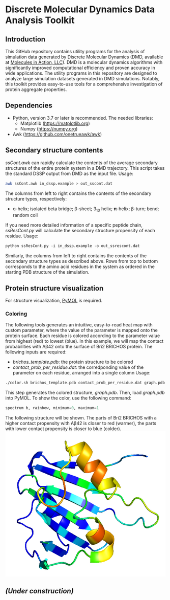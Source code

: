 # Discrete Molecular Dynamics Data Analysis Toolkit
## Introduction
This GitHub repository contains utility programs for the analysis of simulation data generated by Discrete Molecular Dynamics (DMD, available at [Molecules in Action, LLC](https://www.moleculesinaction.com/pdmd.html)).
DMD is a molecular dynamics algorithms with significantly improved computational efficiency and proven accuracy in wide applications. 
The utility programs in this repository are designed to analyze large simulation datasets generated in DMD simulations. Notably, this toolkit provides easy-to-use tools for a comprehensive investigation of protein aggregate properties.

## Dependencies
* Python, version 3.7 or later is recommended. The needed libraries:
  * Matplotlib (https://matplotlib.org)
  * Numpy (https://numpy.org)
* Awk (https://github.com/onetrueawk/awk)

## Secondary structure contents
*ssCont.awk* can rapidly calculate the contents of the average secondary structures of the entire protein system in a DMD trajectory.
This script takes the standard DSSP output from DMD as the input file.
Usage:
```bash
awk ssCont.awk in_dssp.example > out_sscont.dat
```
The columns from left to right contains the contents of the secondary structure types, respectively:
* ɑ-helix; isolated beta bridge; β-sheet; 3<sub>10</sub> helix; 𝛑-helix; β-turn; bend; random coil

If you need more detailed information of a specific peptide chain, *ssResCont.py* will calculate the secondary structure propensity of each residue.
Usage:
```python
python ssResCont.py -i in_dssp.example -o out_ssrescont.dat
```
Similarly, the columns from left to right contains the contents of the secondary structure types as described above. Rows from top to bottom corresponds to the amino acid residues in the system as ordered in the starting PDB structure of the simulation.

<!---
## Fibrillar aggregate morphology analysis
Briefly, we can differentiated protein aggregates using their respective morphologies, i.e. number of layers and β-sheet sizes. The two types of fibrillar aggregates are: 
* Amyloid fibrils, which has a small number of β-sheet layers (typically 2). [Example](https://www.science.org/doi/10.1126/science.aao2825#F1)
* Nanocrystals, which has a large number of layers (typically more than 2). [Example](https://www.science.org/doi/10.1126/science.aal5005#F2)

In a given molecular system, the total number of peptide chains is constant. Therefore, a nanocrystal conformation will have more layers but small-sized β-sheets, while a fibril will have fewer layers but large-sized β-sheets.

*bsh-layers-BC-cutoff.py* can calculate the 
--->

## Protein structure visualization
For structure visualization, [PyMOL](https://www.pymol.org/) is required.
### Coloring
The following tools generates an intuitive, easy-to-read heat map with custom parameter, where the value of the parameter is mapped onto the protein surface. Each residue is colored according to the parameter value from highest (red) to lowest (blue).
In this example, we will map the contact probabilities with Aβ42 onto the surface of Bri2 BRICHOS protein. 
The following inputs are required:
* *brichos_template.pdb*: the protein structure to be colored
* *contact_prob_per_residue.dat*: the corredponding value of the parameter on each residue, arranged into a single column
Usage:
```bash
./color.sh brichos_template.pdb contact_prob_per_residue.dat graph.pdb
```
This step generates the colored structure, *graph.pdb*.
Then, load *graph.pdb* into PyMOL. To show the color, use the following command:
```python
spectrum b, rainbow, minimum=0, maximum=1
```
The following structure will be shown. The parts of Bri2 BRICHOS with a higher contact propensity with Aβ42 is closer to red (warmer), the parts with lower contact propensity is closer to blue (colder).
![plot](https://github.com/GANGTONGH/Discrete-Molecular-Dynamics-Data-Analysis-Toolkit/blob/58b7ffac3cca0d53da34547cb60dafa194e09251/Protein%20structure%20coloring/colored_protein.png)


<!--
## Data visualization

## 2-dimensional PMF visualization
--->

## *(Under construction)*
